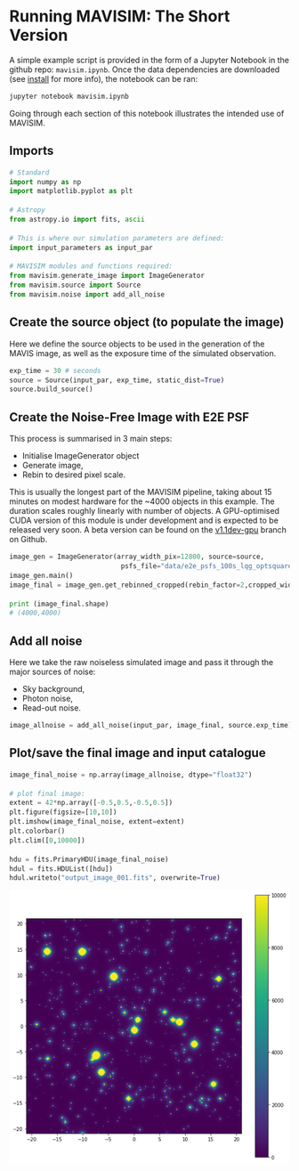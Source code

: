 # Running MAVISIM: The Short Version

A simple example script is provided in the form of a Jupyter Notebook in the github repo: `mavisim.ipynb`. Once the data dependencies are downloaded (see [install](install.md) for more info), the notebook can be ran:
```bash
jupyter notebook mavisim.ipynb
```
Going through each section of this notebook illustrates the intended use of MAVISIM.

## Imports
```python
# Standard
import numpy as np
import matplotlib.pyplot as plt

# Astropy
from astropy.io import fits, ascii

# This is where our simulation parameters are defined:
import input_parameters as input_par

# MAVISIM modules and functions required:
from mavisim.generate_image import ImageGenerator
from mavisim.source import Source
from mavisim.noise import add_all_noise
```

## Create the source object (to populate the image)
Here we define the source objects to be used in the generation of the MAVIS image, as well as the exposure time of the simulated observation.
```python
exp_time = 30 # seconds
source = Source(input_par, exp_time, static_dist=True)
source.build_source()
```

## Create the Noise-Free Image with E2E PSF
This process is summarised in 3 main steps:
- Initialise ImageGenerator object
- Generate image,
- Rebin to desired pixel scale.


This is usually the longest part of the MAVISIM pipeline, taking about 15 minutes on modest hardware for the ~4000 objects in this example. The duration scales roughly linearly with number of objects. A GPU-optimised CUDA version of this module is under development and is expected to be released very soon. A beta version can be found on the [v1.1dev-gpu](https://github.com/smonty93/MAVISIM/tree/v1.1dev-gpu) branch on Github.

```python
image_gen = ImageGenerator(array_width_pix=12800, source=source,
                            psfs_file="data/e2e_psfs_100s_lqg_optsquare.fits")
image_gen.main()
image_final = image_gen.get_rebinned_cropped(rebin_factor=2,cropped_width_as=30.0)

print (image_final.shape)
# (4000,4000)
```

## Add all noise
Here we take the raw noiseless simulated image and pass it through the major sources of noise:
- Sky background,
- Photon noise,
- Read-out noise.

```python
image_allnoise = add_all_noise(input_par, image_final, source.exp_time)
```

## Plot/save the final image and input catalogue
```python
image_final_noise = np.array(image_allnoise, dtype="float32")

# plot final image:
extent = 42*np.array([-0.5,0.5,-0.5,0.5])
plt.figure(figsize=[10,10])
plt.imshow(image_final_noise, extent=extent)
plt.colorbar()
plt.clim([0,10000])

hdu = fits.PrimaryHDU(image_final_noise)
hdul = fits.HDUList([hdu])
hdul.writeto("output_image_001.fits", overwrite=True)
```

![png](output_13_0.png)
